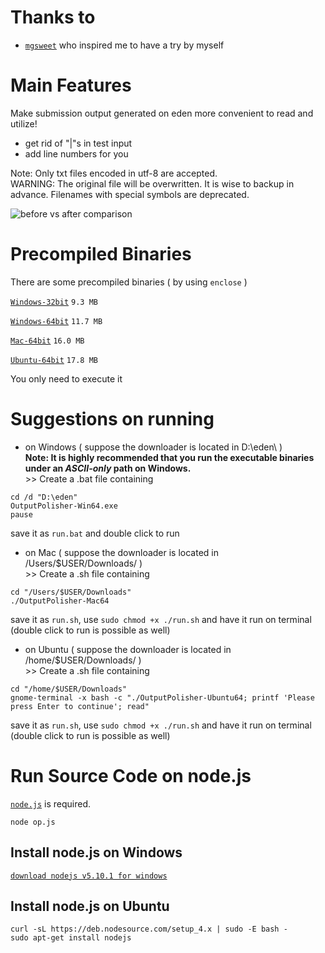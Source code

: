 # Thanks to

- [``mgsweet``](https://github.com/mgsweet/Eden-Answer-Improvement) who inspired me to have a try by myself


# Main Features
Make submission output generated on eden more convenient to read and utilize!

- get rid of "|"s in test input
- add line numbers for you

Note: Only txt files encoded in utf-8 are accepted.  
WARNING: The original file will be overwritten. It is wise to backup in advance. Filenames with special symbols are deprecated.

![before vs after comparison](http://7xrahq.com1.z0.glb.clouddn.com/output-polisher-before-after-comparison.png)


# Precompiled Binaries

There are some precompiled binaries ( by using ``enclose`` )

[``Windows-32bit``](https://github.com/Mensu/eden-submission-output-polisher/releases/download/v0.1-alpha/OutputPolisher-Win32.exe)
``9.3 MB``

[``Windows-64bit``](https://github.com/Mensu/eden-submission-output-polisher/releases/download/v0.1-alpha/OutputPolisher-Win64.exe)
``11.7 MB``

[``Mac-64bit``](https://github.com/Mensu/eden-submission-output-polisher/releases/download/v0.1-alpha/OutputPolisher-Mac64.exe)
``16.0 MB``

[``Ubuntu-64bit``](https://github.com/Mensu/eden-submission-output-polisher/releases/download/v0.1-alpha/OutputPolisher-Ubuntu64.exe)
``17.8 MB``

You only need to execute it

# Suggestions on running

- on Windows ( suppose the downloader is located in D:\eden\ )  
 **Note: It is highly recommended that you run the executable binaries under an *ASCII-only* path on Windows.**  
\>\> Create a .bat file containing
 
~~~
cd /d "D:\eden"
OutputPolisher-Win64.exe
pause
~~~
save it as ``run.bat`` and double click to run

- on Mac ( suppose the downloader is located in /Users/$USER/Downloads/ )  
\>\> Create a .sh file containing

~~~
cd "/Users/$USER/Downloads"
./OutputPolisher-Mac64
~~~
save it as ``run.sh``, use ``sudo chmod +x ./run.sh`` and have it run on terminal (double click to run is possible as well)  

- on Ubuntu ( suppose the downloader is located in /home/$USER/Downloads/ )  
\>\> Create a .sh file containing

~~~
cd "/home/$USER/Downloads"
gnome-terminal -x bash -c "./OutputPolisher-Ubuntu64; printf 'Please press Enter to continue'; read"
~~~
save it as ``run.sh``, use ``sudo chmod +x ./run.sh`` and have it run on terminal (double click to run is possible as well)  

# Run Source Code on node.js

[``node.js``](https://nodejs.org/en/) is required.

~~~
node op.js
~~~

## Install node.js on Windows

[``download nodejs v5.10.1 for windows``](https://nodejs.org/dist/v5.10.1/node-v5.10.1-x64.msi)

## Install node.js on Ubuntu

~~~
curl -sL https://deb.nodesource.com/setup_4.x | sudo -E bash -
sudo apt-get install nodejs
~~~

